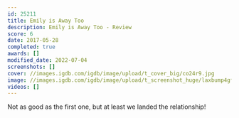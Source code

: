 ```yaml
---
id: 25211
title: Emily is Away Too
description: Emily is Away Too - Review
score: 6
date: 2017-05-28
completed: true
awards: []
modified_date: 2022-07-04
screenshots: []
cover: //images.igdb.com/igdb/image/upload/t_cover_big/co24r9.jpg
image: //images.igdb.com/igdb/image/upload/t_screenshot_huge/laxbump4gffq7ahvkbwf.jpg
videos: []
---
```

Not as good as the first one, but at least we landed the relationship!